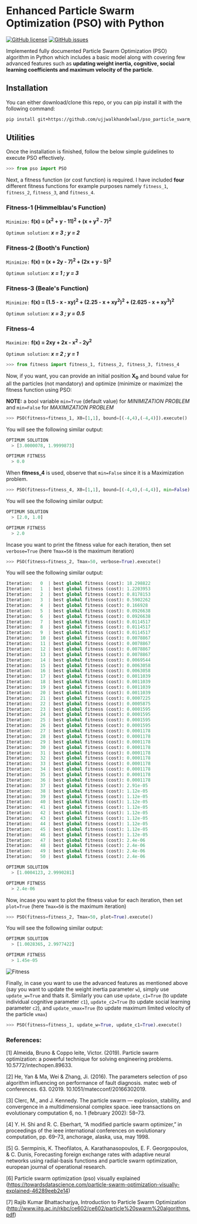 # Enhanced Particle Swarm Optimization (PSO) with Python
[![GitHub license](https://img.shields.io/github/license/ujjwalkhandelwal/pso_particle_swarm_optimization)](https://github.com/ujjwalkhandelwal/pso_particle_swarm_optimization/blob/main/LICENSE)
[![GitHub issues](https://img.shields.io/github/issues/ujjwalkhandelwal/pso_particle_swarm_optimization?style=flat-square
)](https://github.com/ujjwalkhandelwal/pso_particle_swarm_optimization/issues)

Implemented fully documented Particle Swarm Optimization (PSO) algorithm in Python which includes a basic model along with covering few advanced features such as **updating weight inertia, cognitive, social learning coefficients and maximum velocity of the particle**.  

## Installation
You can either download/clone this repo, or you can pip install it with the following command:
```sh
pip install git+https://github.com/ujjwalkhandelwal/pso_particle_swarm_optimization
```

## Utilities
Once the installation is finished, follow the below simple guidelines to execute PSO effectively.
```py
>>> from pso import PSO
```
Next, a fitness function (or cost function) is required. I have included **four** different fitness functions for example purposes namely `fitness_1`, `fitness_2`, `fitness_3`, and `fitness_4`.

### Fitness-1 (Himmelblau's Function)
`Minimize:` **f(x) = (x<sup>2</sup> + y - 11)<sup>2</sup> + (x + y<sup>2</sup> - 7)<sup>2</sup>**
    
`Optimum solution`:  ***x = 3 ; y = 2***

### Fitness-2 (Booth's Function)
`Minimize:` **f(x) = (x + 2y - 7)<sup>2</sup> + (2x + y - 5)<sup>2</sup>**

`Optimum solution`:  ***x = 1 ; y = 3***

### Fitness-3 (Beale's Function)
`Minimize:` **f(x) = (1.5 - x - xy)<sup>2</sup> + (2.25 - x + xy<sup>2</sup>)<sup>2</sup> + (2.625 - x + xy<sup>3</sup>)<sup>2</sup>**
    
`Optimum solution`:  ***x = 3 ; y = 0.5***

### Fitness-4
`Maximize:` **f(x) = 2xy + 2x - x<sup>2</sup> - 2y<sup>2</sup>**
    
`Optimum solution`:  ***x = 2 ; y = 1***

```py
>>> from fitness import fitness_1, fitness_2, fitness_3, fitness_4
```

Now, if you want, you can provide an initial position **X<sub>0</sub>** and bound value for all the particles (not mandatory) and optimize (minimize or maximize) the fitness function using PSO:

**NOTE:** a bool variable `min=True` (default value) for *MINIMIZATION PROBLEM* and `min=False` for *MAXIMIZATION PROBLEM*

```py
>>> PSO(fitness=fitness_1, X0=[1,1], bound=[(-4,4),(-4,4)]).execute()
```
You will see the following similar output:
```py
OPTIMUM SOLUTION
  > [3.0000078, 1.9999873]

OPTIMUM FITNESS
  > 0.0
```
When **fitness_4** is used, observe that `min=False` since it is a Maximization problem.

```py
>>> PSO(fitness=fitness_4, X0=[1,1], bound=[(-4,4),(-4,4)], min=False).execute()
```
You will see the following similar output:
```py
OPTIMUM SOLUTION
  > [2.0, 1.0]

OPTIMUM FITNESS
  > 2.0
```

Incase you want to print the fitness value for each iteration, then set `verbose=True` (here `Tmax=50` is the 
maximum iteration)

```py
>>> PSO(fitness=fitness_2, Tmax=50, verbose=True).execute()
```
You will see the following similar output:
```py
Iteration:   0  | best global fitness (cost): 18.298822
Iteration:   1  | best global fitness (cost): 1.2203953
Iteration:   2  | best global fitness (cost): 0.8178153
Iteration:   3  | best global fitness (cost): 0.5902262
Iteration:   4  | best global fitness (cost): 0.166928
Iteration:   5  | best global fitness (cost): 0.0926638
Iteration:   6  | best global fitness (cost): 0.0926638
Iteration:   7  | best global fitness (cost): 0.0114517
Iteration:   8  | best global fitness (cost): 0.0114517
Iteration:   9  | best global fitness (cost): 0.0114517
Iteration:   10 | best global fitness (cost): 0.0078867
Iteration:   11 | best global fitness (cost): 0.0078867
Iteration:   12 | best global fitness (cost): 0.0078867
Iteration:   13 | best global fitness (cost): 0.0078867
Iteration:   14 | best global fitness (cost): 0.0069544
Iteration:   15 | best global fitness (cost): 0.0063058
Iteration:   16 | best global fitness (cost): 0.0063058
Iteration:   17 | best global fitness (cost): 0.0011039
Iteration:   18 | best global fitness (cost): 0.0011039
Iteration:   19 | best global fitness (cost): 0.0011039
Iteration:   20 | best global fitness (cost): 0.0011039
Iteration:   21 | best global fitness (cost): 0.0007225
Iteration:   22 | best global fitness (cost): 0.0005875
Iteration:   23 | best global fitness (cost): 0.0001595
Iteration:   24 | best global fitness (cost): 0.0001595
Iteration:   25 | best global fitness (cost): 0.0001595
Iteration:   26 | best global fitness (cost): 0.0001595
Iteration:   27 | best global fitness (cost): 0.0001178
Iteration:   28 | best global fitness (cost): 0.0001178
Iteration:   29 | best global fitness (cost): 0.0001178
Iteration:   30 | best global fitness (cost): 0.0001178
Iteration:   31 | best global fitness (cost): 0.0001178
Iteration:   32 | best global fitness (cost): 0.0001178
Iteration:   33 | best global fitness (cost): 0.0001178
Iteration:   34 | best global fitness (cost): 0.0001178
Iteration:   35 | best global fitness (cost): 0.0001178
Iteration:   36 | best global fitness (cost): 0.0001178
Iteration:   37 | best global fitness (cost): 2.91e-05
Iteration:   38 | best global fitness (cost): 1.12e-05
Iteration:   39 | best global fitness (cost): 1.12e-05
Iteration:   40 | best global fitness (cost): 1.12e-05
Iteration:   41 | best global fitness (cost): 1.12e-05
Iteration:   42 | best global fitness (cost): 1.12e-05
Iteration:   43 | best global fitness (cost): 1.12e-05
Iteration:   44 | best global fitness (cost): 1.12e-05
Iteration:   45 | best global fitness (cost): 1.12e-05
Iteration:   46 | best global fitness (cost): 1.12e-05
Iteration:   47 | best global fitness (cost): 2.4e-06
Iteration:   48 | best global fitness (cost): 2.4e-06
Iteration:   49 | best global fitness (cost): 2.4e-06
Iteration:   50 | best global fitness (cost): 2.4e-06

OPTIMUM SOLUTION
  > [1.0004123, 2.9990281]

OPTIMUM FITNESS
  > 2.4e-06
```

Now, incase you want to plot the fitness value for each iteration, then set `plot=True` (here `Tmax=50` is the 
maximum iteration)

```py
>>> PSO(fitness=fitness_2, Tmax=50, plot=True).execute()
```
You will see the following similar output:
```py
OPTIMUM SOLUTION
  > [1.0028365, 2.9977422]

OPTIMUM FITNESS
  > 1.45e-05
```

![Fitness](https://github.com/ujjwalkhandelwal/pso_particle_swarm_optimization/blob/main/fitness.png)

Finally, in case you want to use the advanced features as mentioned above (say you want to update the weight inertia parameter `w`), simply use `update_w=True` and thats it. Similarly you can use `update_c1=True` (to update individual cognitive parameter `c1`), `update_c2=True` (to update social learning parameter `c2`), and `update_vmax=True` (to update maximum limited velocity of the particle `vmax`)

```py
>>> PSO(fitness=fitness_1, update_w=True, update_c1=True).execute()
```

### References:    

[1] Almeida, Bruno & Coppo leite, Victor. (2019). Particle swarm optimization: a powerful technique for 
solving engineering problems. 10.5772/intechopen.89633.

[2] He, Yan & Ma, Wei & Zhang, Ji. (2016). The parameters selection of pso algorithm influencing on performance of fault diagnosis. matec web of conferences. 63. 02019. 10.1051/matecconf/20166302019. 

[3] Clerc, M., and J. Kennedy. The particle swarm — explosion, stability, and convergence in a multidimensional complex space. ieee transactions on evolutionary computation 6, no. 1 (february 2002): 58–73.

[4] Y. H. Shi and R. C. Eberhart, “A modified particle swarm optimizer,” in proceedings of the ieee international
conferences on evolutionary computation, pp. 69–73, anchorage, alaska, usa, may 1998.

[5] G. Sermpinis, K. Theofilatos, A. Karathanasopoulos, E. F. Georgopoulos, & C. Dunis, Forecasting foreign exchange 
rates with adaptive neural networks using radial-basis functions and particle swarm optimization, european journal of operational research.

[6] Particle swarm optimization (pso) visually explained
(https://towardsdatascience.com/particle-swarm-optimization-visually-explained-46289eeb2e14)

[7] Rajib Kumar Bhattacharjya, Introduction to Particle Swarm Optimization 
(http://www.iitg.ac.in/rkbc/ce602/ce602/particle%20swarm%20algorithms.pdf)
